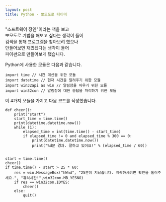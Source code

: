 ```yaml
---
layout: post
title: Python - 뽀모도로 타이머
---
```


"소프트웨어 장인"이라는 책을 보고  
뽀모도로 기법을 해보고 싶다는 생각이 들어  
검색을 통해 프로그램을 찾아보려 했으나  
만들어보면 재밌겠다는 생각이 들어  
파이썬으로 만들어보게 됐습니다.  

Python에 사용한 모듈은 다음과 같습니다.

```{.python}
import time // 시간 계산을 위한 모듈
import datetime // 현재 시간을 알려주기 위한 모듈
import win32api as win // 알림창을 띄우기 위한 모듈
import win32con // 알림창에 대한 응답을 처리하기 위한 모듈
```

이 4가지 모듈을 가지고 다음 코드를 작성했습니다.

```{.python}
def cheer():
    print("start")
    start_time = time.time()
    print(datetime.datetime.now())
    while (1):
        elapsed_time = int(time.time() - start_time)
        if elapsed_time != 0 and elapsed_time % 300 == 0:
            print(datetime.datetime.now())
            print("%d분 경과. 잘하고 있어요!" % (elapsed_time / 60))


start = time.time()
cheer()
if time.time() - start > 25 * 60:
    res = win.MessageBox("hWnd", "25분이 지났습니다. 계속하시려면 확인을 눌러주세요.", "휴식시간!",win32con.MB_YESNO)
    if res == win32con.IDYES:
        cheer()
    else:
        quit()
```
